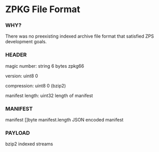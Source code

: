 ZPKG File Format
================

### WHY?

There was no preexisting indexed archive file format that satisfied ZPS development goals.

### HEADER

magic number:         string  6 bytes           zpkg66

version:              uint8                     0

compression:          uint8                     0 (bzip2)

manifest length:      uint32                    length of manifest

### MANIFEST

manifest              []byte manifest.length   JSON encoded manifest

### PAYLOAD

bzip2 indexed streams